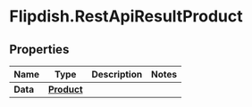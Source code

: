 # Flipdish.RestApiResultProduct

## Properties

Name | Type | Description | Notes
------------ | ------------- | ------------- | -------------
**Data** | [**Product**](Product.md) |  | 


